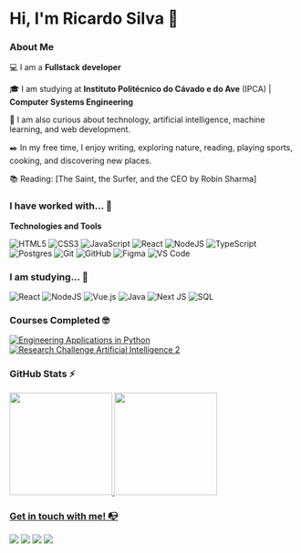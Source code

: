 # Hi, I'm **Ricardo Silva** 👋

### About Me

💻 I am a **Fullstack developer**


🎓 I am studying at **Instituto Politécnico do Cávado e do Ave** (IPCA) | **Computer Systems Engineering**

<!-- 👩‍💻 I currently work as a [Position] @ [Current Company] -->

🔎 I am also curious about technology, artificial intelligence, machine learning, and web development.

✒️ In my free time, I enjoy writing, exploring nature, reading, playing sports, cooking, and discovering new places.

📚 Reading: [The Saint, the Surfer, and the CEO by Robin Sharma]

### I have worked with... 🔧

**Technologies and Tools**


![HTML5](https://img.shields.io/badge/html5-%23E34F26.svg?style=for-the-badge&logo=html5&logoColor=white)
![CSS3](https://img.shields.io/badge/css3-%231572B6.svg?style=for-the-badge&logo=css3&logoColor=white)
![JavaScript](https://img.shields.io/badge/javascript-%23323330.svg?style=for-the-badge&logo=javascript&logoColor=%23F7DF1E)
![React](https://img.shields.io/badge/react-%2320232a.svg?style=for-the-badge&logo=react&logoColor=%2361DAFB)
![NodeJS](https://img.shields.io/badge/node.js-6DA55F?style=for-the-badge&logo=node.js&logoColor=white)
![TypeScript](https://img.shields.io/badge/typescript-%23007ACC.svg?style=for-the-badge&logo=typescript&logoColor=white)
![Postgres](https://img.shields.io/badge/postgres-%23316192.svg?style=for-the-badge&logo=postgresql&logoColor=white)
![Git](https://img.shields.io/badge/git-%23F05033.svg?style=for-the-badge&logo=git&logoColor=white)
![GitHub](https://img.shields.io/badge/github-%23121011.svg?style=for-the-badge&logo=github&logoColor=white)
![Figma](https://img.shields.io/badge/figma-%23F24E1E.svg?style=for-the-badge&logo=figma&logoColor=white)
![VS Code](https://img.shields.io/badge/VS%20Code-0078d7.svg?style=for-the-badge&logo=visual-studio-code&logoColor=white)

<!-- (Already include On Demand technologies you learn in the course) -->

### I am studying... 🧩
<!-- (Here you can add technologies you are studying, including to increase this list we have listed some of the technologies taught in our [On Demand Subscription](https://cubos.academy/cubosondemand)) -->

![React](https://img.shields.io/badge/react-%2320232a.svg?style=for-the-badge&logo=react&logoColor=%2361DAFB)
![NodeJS](https://img.shields.io/badge/node.js-6DA55F?style=for-the-badge&logo=node.js&logoColor=white)
![Vue.js](https://img.shields.io/badge/vuejs-%2335495e.svg?style=for-the-badge&logo=vuedotjs&logoColor=%234FC08D)
![Java](https://img.shields.io/badge/java-%23ED8B00.svg?style=for-the-badge&logo=openjdk&logoColor=white)
![Next JS](https://img.shields.io/badge/Next-black?style=for-the-badge&logo=next.js&logoColor=white)
![SQL](https://img.shields.io/badge/MySQL-005C84?style=for-the-badge&logo=mysql&logoColor=white)


### Courses Completed 🤓


<a href="https://run-eu.eu/2024/04/17/sap-engineering-applications-in-python-3rd-edition/">
  <img src="https://img.shields.io/badge/Python-3776AB?style=for-the-badge&logo=python&logoColor=white" alt="Engineering Applications in Python">
</a>
<a href="https://run-eu.eu/2024/06/03/sap-research-challenge-artificial-intelligence-2-ai-2nd-edition/">
  <img src="https://img.shields.io/badge/dialogflow-FF9800?style=for-the-badge&logo=dialogflow&logoColor=white" alt="Research Challenge Artificial Intelligence 2">
</a>


<!--
Replace the user ricardosilva21A with your GitHub username.
-->

### GitHub Stats ⚡
<div>
<a href="https://github.com/ricardosilva21A">
<img height="180em" src="https://github-readme-stats.vercel.app/api/top-langs/?username=ricardosilva21A&layout=compact&langs_count=7&theme=dracula"/>
<img height="180em" src="https://github-readme-stats.vercel.app/api?username=ricardosilva21A&show_icons=true&theme=dracula&include_all_commits=true&count_private=true"/>
</div>

### Get in touch with me! 📭
<div>
<a href="https://instagram.com/ricardofsilva0" target="_blank"><img src="https://img.shields.io/badge/-Instagram-%23E4405F?style=for-the-badge&logo=instagram&logoColor=white" target="_blank"></a>
<a href="https://www.twitch.tv/kod1cs2" target="_blank"><img src="https://img.shields.io/badge/Twitch-9146FF?style=for-the-badge&logo=twitch&logoColor=white" target="_blank"></a>
<a href="https://www.linkedin.com/in/ricardofsilva0" target="_blank"><img src="https://img.shields.io/badge/-LinkedIn-%230077B5?style=for-the-badge&logo=linkedin&logoColor=white" target="_blank"></a>
<a href="https://x.com/ricardofsilva0" target="_blank"><img src="https://img.shields.io/badge/Twitter-1DA1F2?style=for-the-badge&logo=twitter&logoColor=white" target="_blank"></a>
</div>
